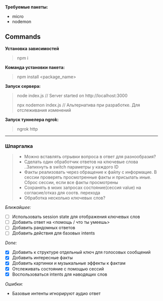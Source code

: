 **Требуемые пакеты:**
- micro
- nodemon

## Commands

**Установка зависимостей**
> npm i

**Команда установки пакета:**
> npm install <package_name>


**Запуск сервера:**
> node index.js			// Server started on http://localhost:3000
>
> npx nodemon index.js	// Альтернатива при разработке. Для отслеживания изменений

**Запуск туннелера ngrok:**
> ngrok http <port>

***

### Шпаргалка

> - Можно вставлять отрывки вопроса в ответ для разнообразия? 
> - Сделать один обработчик ответов на ключевые слова ..Запихнуть в switch параметры у каждого ID
> - Факты реализовать через обращение к файлу с информацие. В сессии проверять просмотренные факты
> и присылать иные. Сброс сессии, если все факты просмотрены
> - Сохранять в моих запросах состояние(сессия value) на согласие/отказ для соотв. перехода
> - Обработка несколько ключевых слов?

*Ближайшее:*
- [ ] Использовать session state для отображения ключевых слов
- [ ] Добавить ответ на <помощь / что ты умеешь>
- [ ] Добавить рандомных ответов
- [ ] Добавить действия для базовых intents

*Done:*
- [X] Добавить к структуре отдельный ключ для голосовых сообщений
- [X] Добавить интересные факты
- [X] Добавить картинки и музыкальные эффекты к фактам
- [X] Отслеживать состояние с помощью сессий
- [X] Воспользоваться intents для наводящих слов

*Ошибки:*
- Базовые интенты игнорируют аудио ответ
